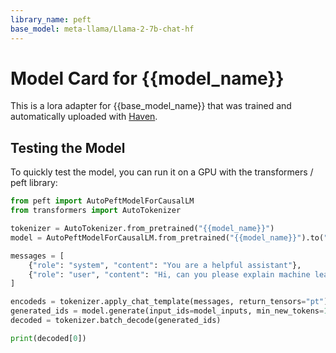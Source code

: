```yaml
---
library_name: peft
base_model: meta-llama/Llama-2-7b-chat-hf
---
```


# Model Card for {{model_name}}

This is a lora adapter for {{base_model_name}} that was trained and automatically uploaded with [Haven](https://haven.run/).


## Testing the Model

To quickly test the model, you can run it on a GPU with the transformers / peft library:

```python
from peft import AutoPeftModelForCausalLM
from transformers import AutoTokenizer

tokenizer = AutoTokenizer.from_pretrained("{{model_name}}")
model = AutoPeftModelForCausalLM.from_pretrained("{{model_name}}").to("cuda") # if you get a CUDA out of memory error, try load_in_8bit=True

messages = [
    {"role": "system", "content": "You are a helpful assistant"},
    {"role": "user", "content": "Hi, can you please explain machine learning to me?"}
]

encodeds = tokenizer.apply_chat_template(messages, return_tensors="pt").to("cuda")
generated_ids = model.generate(input_ids=model_inputs, min_new_tokens=10, max_new_tokens=300, do_sample=True, temperature=0.9, top_p=0.8)
decoded = tokenizer.batch_decode(generated_ids)

print(decoded[0])
```